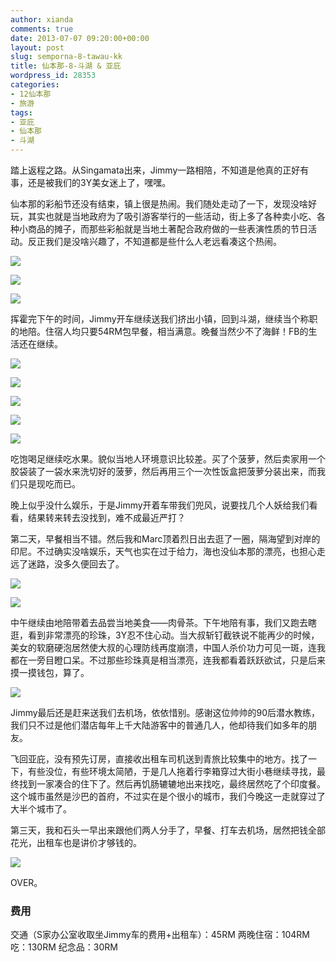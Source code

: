 ```yaml
---
author: xianda
comments: true
date: 2013-07-07 09:20:00+00:00
layout: post
slug: semporna-8-tawau-kk
title: 仙本那-8-斗湖 & 亚庇
wordpress_id: 28353
categories:
- 12仙本那
- 旅游
tags:
- 亚庇
- 仙本那
- 斗湖
---
```


踏上返程之路。从Singamata出来，Jimmy一路相陪，不知道是他真的正好有事，还是被我们的3Y美女迷上了，嘿嘿。

仙本那的彩船节还没有结束，镇上很是热闹。我们随处走动了一下，发现没啥好玩，其实也就是当地政府为了吸引游客举行的一些活动，街上多了各种卖小吃、各种小商品的摊子，而那些彩船就是当地土著配合政府做的一些表演性质的节日活动。反正我们是没啥兴趣了，不知道都是些什么人老远看凑这个热闹。

![](http://pic.yupoo.com/wxda/BVF7zJR0/medish.jpg)

<!-- more -->

![](http://pic.yupoo.com/wxda/BVF7EvCK/medish.jpg)

![](http://pic.yupoo.com/wxda/BVF7pEsZ/medish.jpg)

挥霍完下午的时间，Jimmy开车继续送我们挤出小镇，回到斗湖，继续当个称职的地陪。住宿人均只要54RM包早餐，相当满意。晚餐当然少不了海鲜！FB的生活还在继续。

![](http://pic.yupoo.com/wxda/BVF7J4nu/medish.jpg)

![](http://pic.yupoo.com/wxda/BVF7NM91/medish.jpg)

![](http://pic.yupoo.com/wxda/BVF87RFo/medish.jpg)

![](http://pic.yupoo.com/wxda/BVF8cxdD/medish.jpg)

![](http://pic.yupoo.com/wxda/BVF8itjs/medish.jpg)

吃饱喝足继续吃水果。貌似当地人环境意识比较差。买了个菠萝，然后卖家用一个胶袋装了一袋水来洗切好的菠萝，然后再用三个一次性饭盒把菠萝分装出来，而我们只是现吃而已。

晚上似乎没什么娱乐，于是Jimmy开着车带我们兜风，说要找几个人妖给我们看看，结果转来转去没找到，难不成最近严打？

第二天，早餐相当不错。然后我和Marc顶着烈日出去逛了一圈，隔海望到对岸的印尼。不过确实没啥娱乐，天气也实在过于给力，海也没仙本那的漂亮，也担心走远了迷路，没多久便回去了。

![](http://pic.yupoo.com/wxda/BVF92VjR/medish.jpg)

![](http://pic.yupoo.com/wxda/BVF9mExw/medish.jpg)

中午继续由地陪带着去品尝当地美食——肉骨茶。下午地陪有事，我们又跑去瞎逛，看到非常漂亮的珍珠，3Y忍不住心动。当大叔斩钉截铁说不能再少的时候，美女的软磨硬泡居然使大叔的心理防线再度崩溃，中国人杀价功力可见一斑，连我都在一旁目瞪口呆。不过那些珍珠真是相当漂亮，连我都看着跃跃欲试，只是后来摸一摸钱包，算了。

![](http://pic.yupoo.com/wxda/BVF9j3MR/medish.jpg)

Jimmy最后还是赶来送我们去机场，依依惜别。感谢这位帅帅的90后潜水教练，我们只不过是他们潜店每年上千大陆游客中的普通几人，他却待我们如多年的朋友。

飞回亚庇，没有预先订房，直接收出租车司机送到青旅比较集中的地方。找了一下，有些没位，有些环境太简陋，于是几人拖着行李箱穿过大街小巷继续寻找，最终找到一家凑合的住下了。然后再饥肠辘辘地出来找吃，最终居然吃了个印度餐。这个城市虽然是沙巴的首府，不过实在是个很小的城市，我们今晚这一走就穿过了大半个城市了。

第三天，我和石头一早出来跟他们两人分手了，早餐、打车去机场，居然把钱全部花光，出租车也是讲价才够钱的。

![](http://pic.yupoo.com/wxda/BVF9wWeR/medish.jpg)

OVER。

### 费用

交通（S家办公室收取坐Jimmy车的费用+出租车）：45RM
两晚住宿：104RM
吃：130RM
纪念品：30RM
